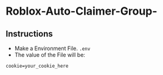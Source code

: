 # Roblox-Auto-Claimer-Group-

## Instructions

- Make a Environment File. `.env`
- The value of the File will be:
```
cookie=your_cookie_here
```
